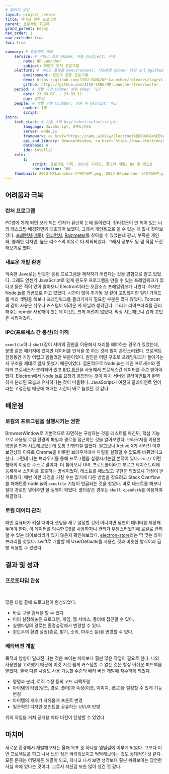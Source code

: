 ```yaml
---
# 페이지 셋팅
layout: project_review
title: 북마크 런처 프로그램
parent: 프로젝트 회고록
grand_parent: Essay
nav_order: 1
nav_exclude: true
toc: true

summary: # 프로젝트 개요
    service: # 서비스 정보 @name: 이름 @subject: 주제
        name: NP-Launcher
        subject: 북마크 런처 프로그램
    platform: # 서비스 플랫폼 @environment: 지원환경 @demo: 데모 url @github: 깃헙 url, @value: default -> n
        environment: 윈도우 응용 프로그램  
        demo: https://github.com/JISU-YANG/NP-Launcher/releases/tag/v1.0
        github: https://github.com/JISU-YANG/NP-Launcher/tree/master
    period: # 개발 기간 @date: 범위 @day: 기간
        date: 23.03.07. ~ 23.03.12.
        day: 일주일
    people: # 개발 인원 @number: 인원 수 @script: 비고
        number: 1명
        script: 
intro:
    tech_stack: # 기술 스택 key(index):value(script)
        language: JavaScript, HTML/CSS
        server: Node.js
        framework: <a href="https://namu.wiki/w/Electron(%ED%94%84%EB%A0%88%EC%9E%84%EC%9B%8C%ED%81%AC)">ELECTRON</a>
        api_and_library: BrowserWindow, <a href="https://www.electronjs.org/docs/latest/tutorial/ipc">electron-ipc</a>, <a href="https://github.com/sindresorhus/electron-store#readme">electron-store</a>, electron-shutdown-command
        database: n
        ide: IntelliJ
    role: 
        1:
            script: 프로젝트 기획, UX/UI 디자인, 풀스택 개발, QA 및 테스트
            contribution: 100
    thumbnail: 2023-NPLauncher-신메인화면.png, 2023-NPLauncher-신설정화면.png
---
```


## 어려움과 극복
### 런처 프로그램
PC방에 가게 되면 보게 되는 런처가 유난히 눈에 들어왔다.
정리정돈이 안 되어 있는 나의 데스크탑 배경화면과 대조되어 보였다.
그래서 개인용으로 쓸 수 있는 게 없나 찾아보았다.
[포레런처(게토)](https://service.geto.co.kr/Guide/download/foreLauncher), 
[위코런처](https://www.wico.co.kr/new/download/dn2.html), 
[Rainmeter](https://www.rainmeter.net/)를 찾아볼 수 있었는데 광고, 부족한 개인화, 불쾌한 디자인, 높은 리소스의 이유로 다 제외되었다.
그래서 공부도 될 겸 직접 도전해보기로 했다.

### 새로운 개발 환경
익숙한 Java로는 번듯한 응용 프로그램을 제작하기 어렵다는 것을 경험으로 알고 있었다.
그래도 언젠가 JavaScript로 쉽게 윈도우 프로그램을 만들 수 있는 프레임워크가 있다고 들은 적이 있어 알아보니 Electron이라는 오픈소스 프레임워크가 나왔다.
하지만 Node.js를 기반으로 하고 있었다. 시간이 많이 추가될 것 같아 고민했지만 일단 가이드를 따라 셋팅을 해보니 프레임워크를 돌리기까지 필요한 부분은 많지 않았다.
Tomcat과 같이 사용은 쉬우나 커스텀이 어려운 게 아닐까 생각된다. 그리고 라이브러리를 관리해주는 npm을 사용해야 했는데 이것도 크게 어렵지 않았다.
막상 시도해보니 겁과 고민은 사라져갔다.

### IPC(프로세스 간 통신)의 이해
`execfile`이나 `shell`같이 서버의 권한을 이용해서 처리를 해야하는 경우가 있었는데, 
분명 같은 패키지에 있지만 데이터를 인식을 못 하는 것에 많이 혼란스러웠다.
프로젝트 진행동안 가장 어렵고 힘들었던 부분이었다.
원인은 어떤 구조로 프레임워크가 돌아가는지 구조를 제대로 알지 못했기 때문이었다.
결론적으로 Node.js는 메인 프로세스와 렌더러 프로세스가 분리되어 있고 [IPC 통신](https://www.electronjs.org/docs/latest/tutorial/ipc)을 사용해서 프로세스간 데이터를 주고 받아야 했다.
Electron에서 Node.js로 요청과 응답받는 것이 마치 서버와 클라이언트가 완벽하게 분리된 모습과 유사하다는 것이 떠올랐다.
JavaScript가 여전히 클라이언트 언어라는 고정관념 때문에 해매는 시간이 배로 늘었던 것 같다.

## 배운점
### 로컬의 프로그램을 실행시키는 권한
BrowserWindow로 기본적으로 화면하는 구성하는 것을 테스트를 마친뒤, 
핵심 기능으로 사용될 로컬 환경의 파일과 경로를 접근하는 것을 알아보았다.
브라우저를 이용한 방법을 먼저 시도해보았는데 도통 진행되질 않았다.
알고보니 Active X가 사라진 이후 보안상의 이유로 Chrome을 비롯한 브라우저에서 파일을 실행할 수 없도록 바뀌었다고 한다.
그런데 나는 브라우저를 통해 프로그램을 실행시키는걸 본적이 있다. `ex://` 이런 형태의 이상한 주소로 말이다.
더 찾아보니 URL 프로토콜이라고 부르고 레지스트리에 등록해서 스키마를 호출하는 방식이었다.
테스트를 해보았고 구현은 되었으나 과정이 번거로웠다. 
매번 이런 과정을 거칠 수는 없기에 다른 방법을 찾으려고 Stack Overflow를 해매던중 node.js의 `execfile` 기능이 언급되는 것을 찾았다.
바로 테스트를 해보니 절대 경로만 넣어주면 잘 실행이 되었다.
폴더같은 경우는 `shell.openPath`를 이용하여 해결했다.

### 로컬 데이터 관리
매번 컴퓨터가 켜질 때마다 셋팅을 새로 설정할 것이 아니라면 당연히 데이터를 저장해두어야 한다.
이 데이터를 익숙한 DB를 사용하자니 관리가 부담스러웠기에 로컬로 관리할 수 있는 라이브러리가 있지 않은지 확인해보았다.
[electron-store](https://github.com/sindresorhus/electron-store)라는 딱 맞는 라이브러리를 찾았다.
swift로 개발할 때 UserDefaults를 사용한 것과 비슷한 방식이라 금방 적용할 수 있었다.

## 결과 및 성과
### 프로토타입 완성

<img class="cdn-img" id="2023-NPLauncher-구메인화면.png">

<img class="cdn-img" id="2023-NPLauncher-구설정화면.png">

많은 타협 끝에 프로그램이 완성되었다.

- 바로 구글 검색을 할 수 있다.
- 미리 설정해놓은 프로그램, 게임, 웹 서비스, 폴더에 접근할 수 있다.
- 실행파일의 경로는 환경설정에서 변경할 수 있다.
- 윈도우의 환경 설정(종료, 밝기, 소리, 마우스 등)을 변경할 수 있다.

### 베타버전 개발
목적과 방향이 달라진 다는 것은 보이는 차이보다 훨씬 많은 작업이 필요로 한다.
나의 사용만을 고려했기 때문에 이것 저것 쉽게 커스텀할 수 없는 것은 항상 아쉬운 피드백을 받았다.
결국 다른 사람도 사용 가능할 수준의 베타 버전 개발에 착수하게 되었다.

- 명명과 분리, 로직 수정 등의 코드 리팩토링
- 아이템의 타입(링크, 경로, 폴더)과 속성(이름, 이미지, 경로)을 설정할 수 있게 기능변경
- 아이템의 개수가 자유롭게 프론트 변경
- 일관적인 디자인 포인트를 공유하는 UI/UX 반영

위의 작업을 거쳐 공개용 베타 버전이 탄생할 수 있었다.

## 마치며
새로운 환경에서 개발해보자는 올해 목표 중 하나를 얼떨결에 이루게 되었다. 
그보다 이번 프로젝트를 하고 나서 느낀 점은 어려워보이고 막막해보이는 것도 상대적인 것 같다. 
모든 문제는 어떻게든 해결이 되고, 지나고 나서 보면 생각보다 훨씬 쉬워보이는 당연한 사실 속에 있다는 것이다. 
그로서 자신감 또한 많이 생긴 것 같다.
